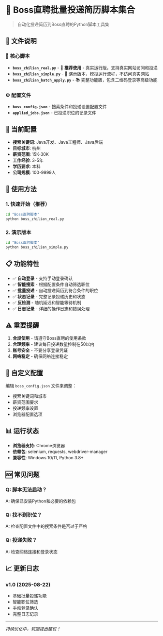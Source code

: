 # 🚀 Boss直聘批量投递简历脚本集合

> 自动化投递简历到Boss直聘的Python脚本工具集

## 📁 文件说明

### 🔧 核心脚本
- **`boss_zhilian_real.py`** - 🎯 **推荐使用** - 真实运行版，支持真实网站访问和投递
- **`boss_zhilian_simple.py`** - 🧪 演示版本，模拟运行流程，不访问真实网站
- **`boss_zhilian_batch_apply.py`** - 📚 完整功能版，包含二维码登录等高级功能

### ⚙️ 配置文件
- **`boss_config.json`** - 搜索条件和投递设置配置文件
- **`applied_jobs.json`** - 已投递职位的记录文件

## 🎯 当前配置

- **搜索关键词**: Java开发、Java工程师、Java后端
- **目标城市**: 杭州
- **薪资范围**: 15K-30K
- **工作经验**: 3-5年
- **学历要求**: 本科
- **公司规模**: 100-9999人

## 🚀 使用方法

### 1. 快速开始（推荐）
```bash
cd "Boss直聘脚本"
python boss_zhilian_real.py
```

### 2. 演示版本
```bash
cd "Boss直聘脚本"
python boss_zhilian_simple.py
```

## 📋 功能特性

- ✅ **自动登录** - 支持手动登录确认
- ✅ **智能搜索** - 根据配置条件自动筛选职位
- ✅ **批量投递** - 自动投递简历到符合条件的职位
- ✅ **状态记录** - 完整记录投递历史和状态
- ✅ **反检测** - 随机延迟和智能等待机制
- ✅ **日志记录** - 详细的操作日志和错误处理

## ⚠️ 重要提醒

1. **合规使用** - 请遵守Boss直聘的使用条款
2. **合理频率** - 建议每日投递数量控制在50以内
3. **账号安全** - 不要分享登录凭证
4. **网络稳定** - 确保网络连接稳定

## 🔧 自定义配置

编辑 `boss_config.json` 文件来调整：
- 搜索关键词和城市
- 薪资范围要求
- 投递频率设置
- 浏览器配置选项

## 📊 运行状态

- **浏览器支持**: Chrome浏览器
- **依赖包**: selenium, requests, webdriver-manager
- **兼容性**: Windows 10/11, Python 3.8+

## 🆘 常见问题

### Q: 脚本无法启动？
A: 确保已安装Python和必要的依赖包

### Q: 找不到职位？
A: 检查配置文件中的搜索条件是否过于严格

### Q: 投递失败？
A: 检查网络连接和登录状态

## 📈 更新日志

### v1.0 (2025-08-22)
- 基础批量投递功能
- 智能职位筛选
- 手动登录确认
- 完整日志记录

---

*持续优化中，欢迎提出建议！*
